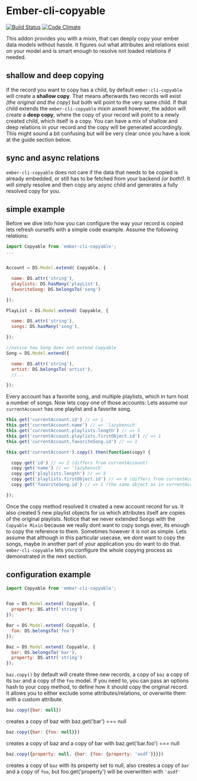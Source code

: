 # Ember-cli-copyable
[![Build Status](https://travis-ci.org/lazybensch/ember-cli-copyable.svg)](https://travis-ci.org/lazybensch/ember-cli-copyable)
[![Code Climate](https://codeclimate.com/github/lazybensch/ember-cli-copyable/badges/gpa.svg)](https://codeclimate.com/github/lazybensch/ember-cli-copyable)

This addon provides you with a mixin, that can deeply copy your ember data models without hassle. It figures out what attributes and relations exist on your model and is smart enough to resolve not loaded relations if needed.

## shallow and deep copying

If the record you want to copy has a child, by default `ember-cli-copyable` will create a **shallow copy**. That means afterwards two records will exist *(the original and the copy)* but both will point to the very same child.
If that child extends the `ember-cli-copyable` mixin aswell however, the addon will create a **deep copy**, where the copy of your record will point to a newly created child, which itself is a copy.
You can have a mix of shallow and deep relations in your record and the copy will be generated accordingly. This might sound a bit confusing but will be very clear once you have a look at the guide section below.

## sync and async relations

`ember-cli-copyable` does not care if the data that needs to be copied is already embedded, or still has to be fetched from your backend *(or both!)*. It will simply resolve and then copy any async child and generates a fully resolved copy for you.

## simple example

Before we dive into how you can configure the way your record is copied lets refresh ourselfs with a simple code example. Assume the following relations:

```javascript
import Copyable from 'ember-cli-copyable';
...


Account = DS.Model.extend( Copyable, {

  name: DS.attr('string'),
  playlists: DS.hasMany('playList'),
  favoriteSong: DS.belongsTo('song')

});

PlayList = DS.Model.extend( Copyable, {

  name: DS.attr('string'),
  songs: DS.hasMany('song'),

});

//notice how Song does not extend Copyable
Song = DS.Model.extend({

  name: DS.attr('string'),
  artist: DS.belongsTo('artist'),
  //...

});
```

Every account has a favorite song, and multiple playlists, which in turn host a number of songs. Now lets copy one of those accounts: Lets assume our `currentAccount` has one playlist and a favorite song.


```javascript
this.get('currentAccount.id') // => 1
this.get('currentAccount.name') // => 'lazybensch'
this.get('currentAccount.playlists.length') // => 5
this.get('currentAccount.playlists.firstObject.id') // => 1
this.get('currentAccount.favoriteSong.id') // => 1

this.get('currentAccount').copy().then(function(copy) {

  copy.get('id') // => 2 (differs from currentAccount)
  copy.get('name') // => 'lazybensch'
  copy.get('playlists.length') // => 5
  copy.get('playlists.firstObject.id') // => 6 (differs from currentAccount)
  copy.get('favoriteSong.id') // => 1 (the same object as in currentAccount.favoriteSong)

});
```

Once the copy method resolved it created a new account record for us. It also created 5 new playlist objects for us which attributes itself are copies of the original playlists. Notice that we never extended Songs with the `Copyable Mixin` because we really dont want to copy songs ever, its enough to copy the reference to them.
Sometimes however it is not as simple. Lets assume that although in this particular usecase, we *dont* want to copy the songs, maybe in another part of your application you do want to do that. `ember-cli-copyable` lets you configure the whole copying process as demonstrated in the next section.


## configuration example

```javascript
import Copyable from 'ember-cli-copyable';


Foo = DS.Model.extend( Copyable, {
  property: DS.attr('string')
});

Bar = DS.Model.extend( Copyable, {
  foo: DS.belongsTo('foo')
});

Baz = DS.Model.extend( Copyable, {
  bar: DS.belongsTo('bar'),
  property: DS.attr('string')
});

```


`baz.copy()` by default will create three new records, a copy of `baz` a copy of its `bar` and a copy of the `foo` model. If you need to, you can pass an options hash to your copy method, to define how it should copy the original record. It allows you to either exclude some attributes/relations, or overwrite them with a custom attribute.

```javascript
baz.copy({bar: null})

```
creates a copy of baz with baz.get('bar') === null


```javascript
baz.copy({bar: {foo: null}})
```
creates a copy of baz and a copy of bar with baz.get('bar.foo') === null


```javascript
baz.copy({property: null, {bar: {foo: {property: 'asdf'}}}})
```

creates a copy of `baz` with its property set to null, also creates a copy of `bar` and a copy of `foo`, but foo.get('property') will be overwritten with `'asdf'`
